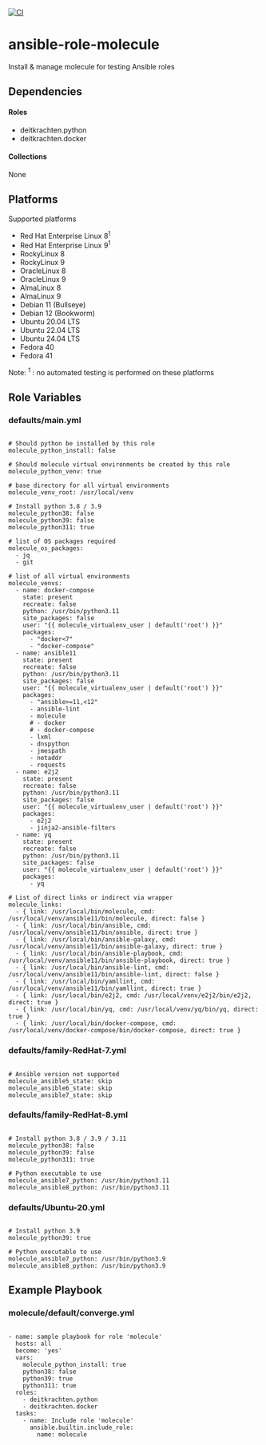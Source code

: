 [![CI](https://github.com/de-it-krachten/ansible-role-molecule/workflows/CI/badge.svg?event=push)](https://github.com/de-it-krachten/ansible-role-molecule/actions?query=workflow%3ACI)


# ansible-role-molecule

Install & manage molecule for testing Ansible roles



## Dependencies

#### Roles
- deitkrachten.python
- deitkrachten.docker

#### Collections
None

## Platforms

Supported platforms

- Red Hat Enterprise Linux 8<sup>1</sup>
- Red Hat Enterprise Linux 9<sup>1</sup>
- RockyLinux 8
- RockyLinux 9
- OracleLinux 8
- OracleLinux 9
- AlmaLinux 8
- AlmaLinux 9
- Debian 11 (Bullseye)
- Debian 12 (Bookworm)
- Ubuntu 20.04 LTS
- Ubuntu 22.04 LTS
- Ubuntu 24.04 LTS
- Fedora 40
- Fedora 41

Note:
<sup>1</sup> : no automated testing is performed on these platforms

## Role Variables
### defaults/main.yml
<pre><code>
# Should python be installed by this role
molecule_python_install: false

# Should molecule virtual environments be created by this role
molecule_python_venv: true

# base directory for all virtual environments
molecule_venv_root: /usr/local/venv

# Install python 3.8 / 3.9
molecule_python38: false
molecule_python39: false
molecule_python311: true

# list of OS packages required
molecule_os_packages:
  - jq
  - git

# list of all virtual environments
molecule_venvs:
  - name: docker-compose
    state: present
    recreate: false
    python: /usr/bin/python3.11
    site_packages: false
    user: "{{ molecule_virtualenv_user | default('root') }}"
    packages:
      - "docker<7"
      - "docker-compose"
  - name: ansible11
    state: present
    recreate: false
    python: /usr/bin/python3.11
    site_packages: false
    user: "{{ molecule_virtualenv_user | default('root') }}"
    packages:
      - "ansible>=11,<12"
      - ansible-lint
      - molecule
      # - docker
      # - docker-compose
      - lxml
      - dnspython
      - jmespath
      - netaddr
      - requests
  - name: e2j2
    state: present
    recreate: false
    python: /usr/bin/python3.11
    site_packages: false
    user: "{{ molecule_virtualenv_user | default('root') }}"
    packages:
      - e2j2
      - jinja2-ansible-filters
  - name: yq
    state: present
    recreate: false
    python: /usr/bin/python3.11
    site_packages: false
    user: "{{ molecule_virtualenv_user | default('root') }}"
    packages:
      - yq

# List of direct links or indirect via wrapper
molecule_links:
  - { link: /usr/local/bin/molecule, cmd: /usr/local/venv/ansible11/bin/molecule, direct: false }
  - { link: /usr/local/bin/ansible, cmd: /usr/local/venv/ansible11/bin/ansible, direct: true }
  - { link: /usr/local/bin/ansible-galaxy, cmd: /usr/local/venv/ansible11/bin/ansible-galaxy, direct: true }
  - { link: /usr/local/bin/ansible-playbook, cmd: /usr/local/venv/ansible11/bin/ansible-playbook, direct: true }
  - { link: /usr/local/bin/ansible-lint, cmd: /usr/local/venv/ansible11/bin/ansible-lint, direct: false }
  - { link: /usr/local/bin/yamllint, cmd: /usr/local/venv/ansible11/bin/yamllint, direct: true }
  - { link: /usr/local/bin/e2j2, cmd: /usr/local/venv/e2j2/bin/e2j2, direct: true }
  - { link: /usr/local/bin/yq, cmd: /usr/local/venv/yq/bin/yq, direct: true }
  - { link: /usr/local/bin/docker-compose, cmd: /usr/local/venv/docker-compose/bin/docker-compose, direct: true }
</pre></code>

### defaults/family-RedHat-7.yml
<pre><code>
# Ansible version not supported
molecule_ansible5_state: skip
molecule_ansible6_state: skip
molecule_ansible7_state: skip
</pre></code>

### defaults/family-RedHat-8.yml
<pre><code>
# Install python 3.8 / 3.9 / 3.11
molecule_python38: false
molecule_python39: false
molecule_python311: true

# Python executable to use
molecule_ansible7_python: /usr/bin/python3.11
molecule_ansible8_python: /usr/bin/python3.11
</pre></code>

### defaults/Ubuntu-20.yml
<pre><code>
# Install python 3.9
molecule_python39: true

# Python executable to use
molecule_ansible7_python: /usr/bin/python3.9
molecule_ansible8_python: /usr/bin/python3.9
</pre></code>




## Example Playbook
### molecule/default/converge.yml
<pre><code>
- name: sample playbook for role 'molecule'
  hosts: all
  become: 'yes'
  vars:
    molecule_python_install: true
    python38: false
    python39: true
    python311: true
  roles:
    - deitkrachten.python
    - deitkrachten.docker
  tasks:
    - name: Include role 'molecule'
      ansible.builtin.include_role:
        name: molecule
</pre></code>
